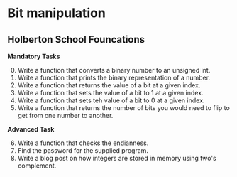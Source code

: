 # Bit manipulation
## Holberton School Founcations

 **Mandatory Tasks**

0. Write a function that converts a binary number to an unsigned int.
1. Write a function that prints the binary representation of a number.
2. Write a function that returns the value of a bit at a given index.
3. Write a function that sets the value of a bit to 1 at a given index.
4. Write a function that sets teh value of a bit to 0 at a given index.
5. Write a function that returns the number of bits you would need to flip to get from one number to another.

**Advanced Task**

6. Write a function that checks the endianness.
7. Find the password for the supplied program.
8. Write a blog post on how integers are stored in memory using two's complement.
